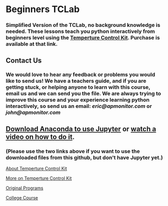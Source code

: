 # Beginners TCLab
### Simplified Version of the TCLab, no background knowledge is needed. These lessons teach you python interactively from beginners level using the [Temperture Control Kit](http://apmonitor.com/pdc/index.php/Main/ArduinoTemperatureControl). Purchase is available at that link.

## Contact Us
### We would love to hear any feedback or problems you would like to send us! We have a teachers guide, and if you are getting stuck, or helping anyone to learn with this course, email us and we can send you the file. We are always trying to improve this course and your experience learning python interactively, so send us an email: _eric@apmonitor.com_ or _john@apmonitor.com_

## [Download Anaconda to use Jupyter](https://docs.anaconda.com/anaconda/install/) or [watch a video on how to do it](https://youtu.be/LrMOrMb8-3s).
### (Please use the two links above if you want to use the downloaded files from this github, but don't have Jupyter yet.)

[About Temperture Control Kit](http://apmonitor.com/pdc/index.php/Main/ArduinoTemperatureControl)

[More on Temperture Control Kit](https://github.com/APMonitor/arduino/blob/master/README.md)

[Original Programs](https://github.com/APMonitor/arduino)

[College Course](https://github.com/APMonitor/learn_python)


